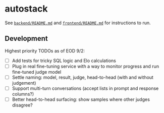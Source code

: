 # autostack

See [`backend/README.md`](./backend/README.md) and [`frontend/README.md`](./frontend/README.md) for instructions to run.

## Development

Highest priority TODOs as of EOD 9/2:

- [ ] Add tests for tricky SQL logic and Elo calculations
- [ ] Plug in real fine-tuning service with a way to monitor progress and run fine-tuned judge model
- [ ] Settle naming: model, result, judge, head-to-head (with and without judgement)
- [ ] Support multi-turn conversations (accept lists in prompt and response columns?)
- [ ] Better head-to-head surfacing: show samples where other judges disagree?
